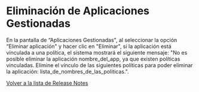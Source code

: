 # Eliminación de Aplicaciones Gestionadas

En la pantalla de “Aplicaciones Gestionadas", al seleccionar la opción “Eliminar aplicación" y hacer clic en "Eliminar", si la aplicación está vinculada a una política, el sistema mostrará el siguiente mensaje: "No es posible eliminar la aplicación nombre\_del\_app, ya que existen políticas vinculadas. Elimine el vínculo de las siguientes políticas para poder eliminar la aplicación: lista\_de\_nombres\_de\_las\_politicas.".

[Volver a la lista de Release Notes](./)
